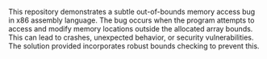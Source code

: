 This repository demonstrates a subtle out-of-bounds memory access bug in x86 assembly language. The bug occurs when the program attempts to access and modify memory locations outside the allocated array bounds. This can lead to crashes, unexpected behavior, or security vulnerabilities. The solution provided incorporates robust bounds checking to prevent this.